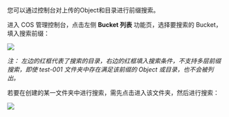 您可以通过控制台对上传的Object和目录进行前缀搜索。

进入 COS 管理控制台，点击左侧 **Bucket 列表** 功能页，选择要搜索的 Bucket，填入搜索前缀：

![](//mccdn.qcloud.com/static/img/88674d2367c9060b10889b263369d944/image.jpg)

*注： 左边的红框代表了搜索的目录，右边的红框填入搜索条件，不支持多层前缀搜索，即使 test-001 文件夹中存在满足该前缀的 Object 或目录，也不会被列出。*


若要在创建的某一文件夹中进行搜索，需先点击进入该文件夹，然后进行搜索：

![](//mccdn.qcloud.com/static/img/a94d3b92ea75ada21a23764f70a794da/image.jpg)
